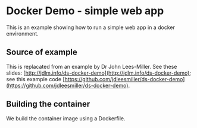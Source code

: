 # Docker Demo - simple web app

This is an example showing how to run a simple web app in a docker environment.

## Source of example

This is replacated from an example by Dr John Lees-Miller. See these slides:
[http://jdlm.info/ds-docker-demo](http://jdlm.info/ds-docker-demo); see this example code [https://github.com/jdleesmiller/ds-docker-demo](https://github.com/jdleesmiller/ds-docker-demo).

## Building the container

We build the container image using a Dockerfile.

